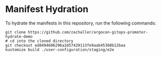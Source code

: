 # Manifest Hydration

To hydrate the manifests in this repository, run the following commands:

```shell
git clone https://github.com/zachaller/argocon-gitops-promoter-hydrate-demo
# cd into the cloned directory
git checkout ed8494606296a2d57429113fe9aab45360b12baa
kustomize build ./user-configuration/staging/e2e
```

